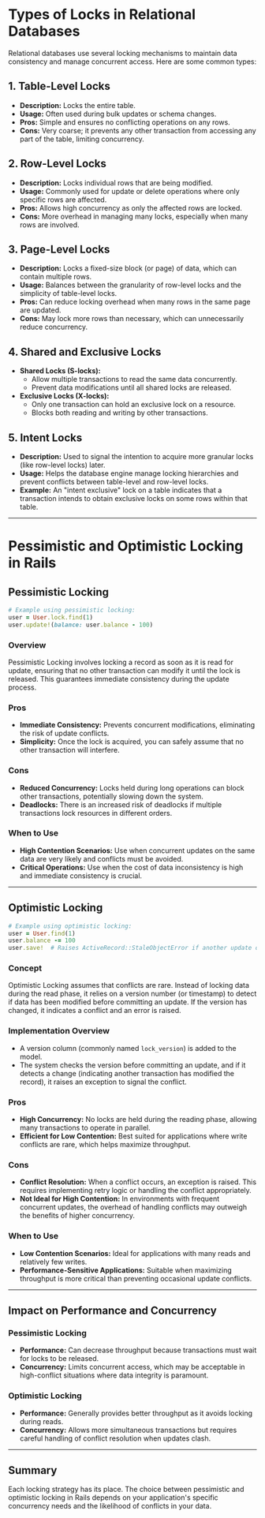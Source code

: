 # Types of Locks in Relational Databases

Relational databases use several locking mechanisms to maintain data consistency and manage concurrent access. Here are some common types:

## 1. Table-Level Locks
- **Description:**
  Locks the entire table.
- **Usage:**
  Often used during bulk updates or schema changes.
- **Pros:**
  Simple and ensures no conflicting operations on any rows.
- **Cons:**
  Very coarse; it prevents any other transaction from accessing any part of the table, limiting concurrency.

## 2. Row-Level Locks
- **Description:**
  Locks individual rows that are being modified.
- **Usage:**
  Commonly used for update or delete operations where only specific rows are affected.
- **Pros:**
  Allows high concurrency as only the affected rows are locked.
- **Cons:**
  More overhead in managing many locks, especially when many rows are involved.

## 3. Page-Level Locks
- **Description:**
  Locks a fixed-size block (or page) of data, which can contain multiple rows.
- **Usage:**
  Balances between the granularity of row-level locks and the simplicity of table-level locks.
- **Pros:**
  Can reduce locking overhead when many rows in the same page are updated.
- **Cons:**
  May lock more rows than necessary, which can unnecessarily reduce concurrency.

## 4. Shared and Exclusive Locks
- **Shared Locks (S-locks):**
  - Allow multiple transactions to read the same data concurrently.
  - Prevent data modifications until all shared locks are released.
- **Exclusive Locks (X-locks):**
  - Only one transaction can hold an exclusive lock on a resource.
  - Blocks both reading and writing by other transactions.

## 5. Intent Locks
- **Description:**
  Used to signal the intention to acquire more granular locks (like row-level locks) later.
- **Usage:**
  Helps the database engine manage locking hierarchies and prevent conflicts between table-level and row-level locks.
- **Example:**
  An "intent exclusive" lock on a table indicates that a transaction intends to obtain exclusive locks on some rows within that table.

---
# Pessimistic and Optimistic Locking in Rails

## Pessimistic Locking

```ruby
# Example using pessimistic locking:
user = User.lock.find(1)
user.update!(balance: user.balance - 100)
```

### Overview
Pessimistic Locking involves locking a record as soon as it is read for update, ensuring that no other transaction can modify it until the lock is released. This guarantees immediate consistency during the update process.

### Pros
- **Immediate Consistency:**
  Prevents concurrent modifications, eliminating the risk of update conflicts.
- **Simplicity:**
  Once the lock is acquired, you can safely assume that no other transaction will interfere.

### Cons
- **Reduced Concurrency:**
  Locks held during long operations can block other transactions, potentially slowing down the system.
- **Deadlocks:**
  There is an increased risk of deadlocks if multiple transactions lock resources in different orders.

### When to Use
- **High Contention Scenarios:**
  Use when concurrent updates on the same data are very likely and conflicts must be avoided.
- **Critical Operations:**
  Use when the cost of data inconsistency is high and immediate consistency is crucial.

---

## Optimistic Locking

```ruby
# Example using optimistic locking:
user = User.find(1)
user.balance -= 100
user.save!  # Raises ActiveRecord::StaleObjectError if another update occurred
```

### Concept
Optimistic Locking assumes that conflicts are rare. Instead of locking data during the read phase, it relies on a version number (or timestamp) to detect if data has been modified before committing an update. If the version has changed, it indicates a conflict and an error is raised.

### Implementation Overview
- A version column (commonly named `lock_version`) is added to the model.
- The system checks the version before committing an update, and if it detects a change (indicating another transaction has modified the record), it raises an exception to signal the conflict.

### Pros
- **High Concurrency:**
  No locks are held during the reading phase, allowing many transactions to operate in parallel.
- **Efficient for Low Contention:**
  Best suited for applications where write conflicts are rare, which helps maximize throughput.

### Cons
- **Conflict Resolution:**
  When a conflict occurs, an exception is raised. This requires implementing retry logic or handling the conflict appropriately.
- **Not Ideal for High Contention:**
  In environments with frequent concurrent updates, the overhead of handling conflicts may outweigh the benefits of higher concurrency.

### When to Use
- **Low Contention Scenarios:**
  Ideal for applications with many reads and relatively few writes.
- **Performance-Sensitive Applications:**
  Suitable when maximizing throughput is more critical than preventing occasional update conflicts.

---

## Impact on Performance and Concurrency

### Pessimistic Locking
- **Performance:**
  Can decrease throughput because transactions must wait for locks to be released.
- **Concurrency:**
  Limits concurrent access, which may be acceptable in high-conflict situations where data integrity is paramount.

### Optimistic Locking
- **Performance:**
  Generally provides better throughput as it avoids locking during reads.
- **Concurrency:**
  Allows more simultaneous transactions but requires careful handling of conflict resolution when updates clash.

---

## Summary
Each locking strategy has its place. The choice between pessimistic and optimistic locking in Rails depends on your application's specific concurrency needs and the likelihood of conflicts in your data.

